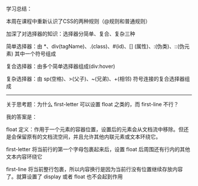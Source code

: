 学习总结：

本周在课程中重新认识了CSS的两种规则（@规则和普通规则）

加深了对选择器的知识：选择器分简单、复合、复杂三种

简单选择器：由 *、div(tagName)、.(class)、#(id)、[] (属性)、:(伪类)、::(伪元素) 其中一个符号组成

复合选择器：由多个简单选择器组成(div:hover)

复杂选择器：由 sp(空格)、>(父子)、~(兄弟)、+(相邻) 符号连接的复合选择器组成

---

关于思考题：为什么 first-letter 可以设置 float 之类的，而 first-line 不行？

我的答案是：

float 定义：作用于一个元素的容器位置，设置后的元素会从文档流中移除。但还是会保留原有的文档流空间，并且允许其他内联元素或文本环绕它。

first-letter 将当前行的第一个字母包裹起来后，设置 float 后周围还有行内的其他文本内容环绕它

first-line 将当前整行包裹，所以内容换行是因为当前行没有位置继续存放内容了。就算设置了 display 或者 float 也不会起到作用

